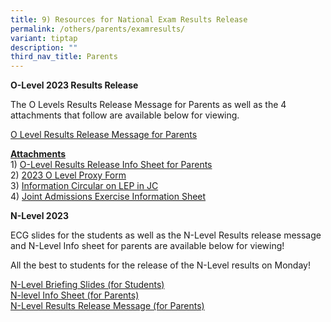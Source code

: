 ```yaml
---
title: 9) Resources for National Exam Results Release
permalink: /others/parents/examresults/
variant: tiptap
description: ""
third_nav_title: Parents
---
```

<p><strong>O-Level 2023 Results Release</strong></p><p>The O Levels Results Release Message for Parents as well as the 4 attachments that follow are available below for viewing.</p><p><a href="/files/2024_O_Level_Results_Release_Message_for_Parents.pdf" rel="noopener noreferrer nofollow" target="_blank">O Level Results Release Message for Parents</a></p><p><strong><u>Attachments</u></strong><br>1) <a href="/files/1__O_Level_Results_Release_Info_Sheet_for_Parents.pdf" rel="noopener noreferrer nofollow" target="_blank">O-Level Results Release Info Sheet for Parents</a><br>2) <a href="/files/2__2023_O_Level_Proxy_Form.pdf" rel="noopener noreferrer nofollow" target="_blank">2023 O Level Proxy Form</a><br>3) <a href="/files/3__Information_Circular_on_LEP_in_JC.pdf" rel="noopener noreferrer nofollow" target="_blank">Information Circular on LEP in JC</a><br>4) <a href="/files/4__Joint_Admissions_Exercise_Information_Sheet.pdf" rel="noopener noreferrer nofollow" target="_blank">Joint Admissions Exercise Information Sheet</a></p><p></p><p><strong>N-Level 2023</strong></p><p>ECG slides for the students as well as the N-Level Results release message and N-Level Info sheet for parents are available below for viewing!&nbsp;</p><p>All the best to students for the release of the N-Level results on Monday!</p><p></p><p><a href="/files/Students_Briefing_Slides_2024_N_Level.pdf" rel="noopener noreferrer nofollow" target="_blank">N-Level Briefing Slides (for Students)</a><br><a href="/files/2023_N_Level_Info_Sheet_for_Parents.pdf" rel="noopener noreferrer nofollow" target="_blank">N-level Info Sheet (for Parents)</a><br><a href="/files/2023_N_Level_Results_Release_Message_for_Parents.pdf" rel="noopener noreferrer nofollow" target="_blank">N-Level Results Release Message (for Parents)</a></p><p></p>